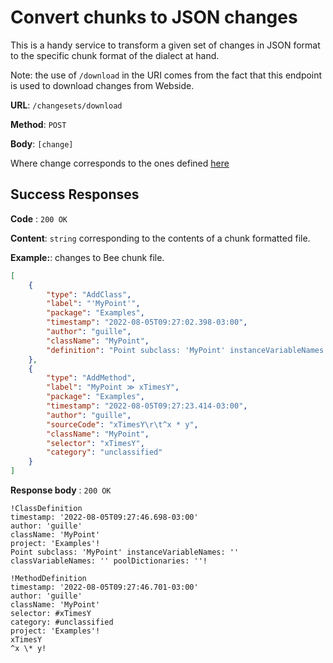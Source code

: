 # Convert chunks to JSON changes

This is a handy service to transform a given set of changes in JSON format to the specific chunk format of the dialect at hand.

Note: the use of `/download` in the URI comes from the fact that this endpoint is used to download changes from Webside.

**URL**: `/changesets/download`

**Method**: `POST`

**Body**: `[change]`

Where change corresponds to the ones defined [here](../changes/post.md)

## Success Responses

**Code** : `200 OK`

**Content**: `string` corresponding to the contents of a chunk formatted file.

**Example:**: changes to Bee chunk file.

```json
[
	{
		"type": "AddClass",
		"label": "'MyPoint'",
		"package": "Examples",
		"timestamp": "2022-08-05T09:27:02.398-03:00",
		"author": "guille",
		"className": "MyPoint",
		"definition": "Point subclass: 'MyPoint' instanceVariableNames: '' classVariableNames: '' poolDictionaries: ''"
	},
	{
		"type": "AddMethod",
		"label": "MyPoint ≫ xTimesY",
		"package": "Examples",
		"timestamp": "2022-08-05T09:27:23.414-03:00",
		"author": "guille",
		"sourceCode": "xTimesY\r\t^x * y",
		"className": "MyPoint",
		"selector": "xTimesY",
		"category": "unclassified"
	}
]
```

**Response body** : `200 OK`

```
!ClassDefinition
timestamp: '2022-08-05T09:27:46.698-03:00'
author: 'guille'
className: 'MyPoint'
project: 'Examples'!
Point subclass: 'MyPoint' instanceVariableNames: '' classVariableNames: '' poolDictionaries: ''!

!MethodDefinition
timestamp: '2022-08-05T09:27:46.701-03:00'
author: 'guille'
className: 'MyPoint'
selector: #xTimesY
category: #unclassified
project: 'Examples'!
xTimesY
^x \* y!
```
